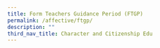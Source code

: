 ```yaml
---
title: Form Teachers Guidance Period (FTGP)
permalink: /affective/ftgp/
description: ""
third_nav_title: Character and Citizenship Edu
---
```

